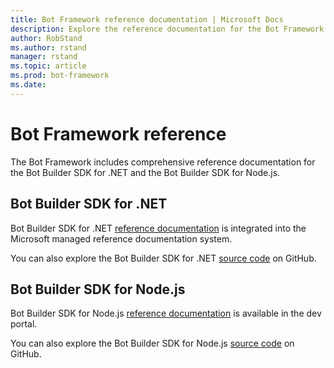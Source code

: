 ```yaml
---
title: Bot Framework reference documentation | Microsoft Docs
description: Explore the reference documentation for the Bot Framework.
author: RobStand
ms.author: rstand
manager: rstand
ms.topic: article
ms.prod: bot-framework
ms.date: 
---
```

# Bot Framework reference
The Bot Framework includes comprehensive reference documentation for the Bot Builder SDK for .NET and the Bot Builder SDK for Node.js.

## Bot Builder SDK for .NET
Bot Builder SDK for .NET [reference documentation](https://docs.microsoft.com/en-us/dotnet/api/?view=botbuilder-3.8) is integrated into the Microsoft managed reference documentation system.

You can also explore the Bot Builder SDK for .NET [source code](https://github.com/Microsoft/BotBuilder/tree/master/CSharp) on GitHub. 

## Bot Builder SDK for Node.js
Bot Builder SDK for Node.js [reference documentation](https://docs.botframework.com/en-us/node/builder/calling-reference/modules/_botbuilder_d_.html) is available in the dev portal.

You can also explore the Bot Builder SDK for Node.js [source code](https://github.com/Microsoft/BotBuilder/tree/master/Node) on GitHub.
